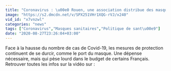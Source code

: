 ```yaml
---
title: "Coronavirus : \u00e0 Rouen, une association distribue des masques aux plus d\u00e9munis"
image: "https://s2.dmcdn.net/v/SPX251VHr1XQG-rVJ/x240"
vid_id: "x7vnzwl"
categories: "news"
tags: ["Coronavirus","Masques sanitaires","Politique de sant\u00e9"]
date: "2020-08-27T23:26:04+03:00"
---
```

Face à la hausse du nombre de cas de Covid-19, les mesures de protection continuent de se durcir, comme le port du masque. Une dépense nécessaire, mais qui pèse lourd dans le budget de certains Français.  <br>Retrouver toutes les infos sur la vidéo sur : 
